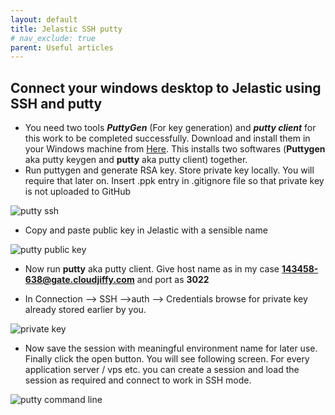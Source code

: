 ```yaml
---
layout: default
title: Jelastic SSH putty
# nav_exclude: true
parent: Useful articles
---
```


## Connect your windows desktop to Jelastic using SSH and putty


- You need two tools **_PuttyGen_** (For key generation) and **_putty client_** for this work to be completed successfully. Download and install them in your Windows machine from [Here](https://www.chiark.greenend.org.uk/~sgtatham/putty/latest.html). This installs two softwares (**Puttygen** aka putty keygen and **putty** aka putty client) together.
- Run puttygen and generate RSA key. Store private key locally. You will require that later on. Insert .ppk entry in .gitignore file so that private key is not uploaded to GitHub

![putty ssh](../../../assets/images/putty-key-gen.png "putty ssh")

 - Copy and paste public key in Jelastic with a sensible name
 
![putty public key](../../../assets/images/putty-public-key.png "putty public key")

- Now run **putty** aka putty client. Give host name as in my case **143458-638@gate.cloudjiffy.com** and port as **3022**

- In Connection --> SSH -->auth --> Credentials browse for private key already stored earlier by you.

![private key](../../../assets/images/putty-private-key-browse.png "private key")

- Now save the session with meaningful environment name for later use. Finally click the open button. You will see following screen. For every application server / vps etc. you can create a session and load the session as required and connect to work in SSH mode.

![putty command line](../../../assets/images/putty-command-line.png "putty command line key")